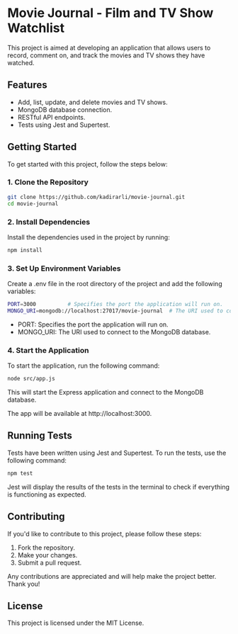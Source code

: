 # Movie Journal - Film and TV Show Watchlist

This project is aimed at developing an application that allows users to record, comment on, and track the movies and TV shows they have watched.

## Features

- Add, list, update, and delete movies and TV shows.
- MongoDB database connection.
- RESTful API endpoints.
- Tests using Jest and Supertest.

## Getting Started

To get started with this project, follow the steps below:

### 1. Clone the Repository

```bash
git clone https://github.com/kadirarli/movie-journal.git
cd movie-journal
```

### 2. Install Dependencies
Install the dependencies used in the project by running:

```bash
npm install
```

### 3. Set Up Environment Variables
Create a .env file in the root directory of the project and add the following variables:

```bash
PORT=3000          # Specifies the port the application will run on.
MONGO_URI=mongodb://localhost:27017/movie-journal  # The URI used to connect to the MongoDB database.

```
- PORT: Specifies the port the application will run on.
- MONGO_URI: The URI used to connect to the MongoDB database.


### 4. Start the Application
To start the application, run the following command:

```bash
node src/app.js
```

This will start the Express application and connect to the MongoDB database.

The app will be available at http://localhost:3000.

## Running Tests
Tests have been written using Jest and Supertest. To run the tests, use the following command:

```bash
npm test
```

Jest will display the results of the tests in the terminal to check if everything is functioning as expected.

## Contributing
If you'd like to contribute to this project, please follow these steps:

1. Fork the repository.
2. Make your changes.
3. Submit a pull request.

Any contributions are appreciated and will help make the project better. Thank you!

## License
This project is licensed under the MIT License.